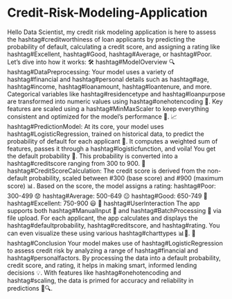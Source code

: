 # Credit-Risk-Modeling-Application


Hello Data Scientist, my credit risk modeling application is here to assess the hashtag#creditworthiness of loan applicants by predicting the probability of default, calculating a credit score, and assigning a rating like hashtag#Excellent, hashtag#Good, hashtag#Average, or hashtag#Poor. Let’s dive into how it works:
🛠️ hashtag#ModelOverview
🔍 hashtag#DataPreprocessing:
Your model uses a variety of hashtag#financial and hashtag#personal details such as hashtag#age, hashtag#income, hashtag#loanamount, hashtag#loantenure, and more.
Categorical variables like hashtag#residencetype and hashtag#loanpurpose are transformed into numeric values using hashtag#onehotencoding 🔢.
Key features are scaled using a hashtag#MinMaxScaler to keep everything consistent and optimized for the model’s performance 🚀.
📈 hashtag#PredictionModel:
At its core, your model uses hashtag#LogisticRegression, trained on historical data, to predict the probability of default for each applicant 🧠.
It computes a weighted sum of features, passes it through a hashtag#logisticfunction, and voila! You get the default probability 🎯.
This probability is converted into a hashtag#creditscore ranging from 300 to 900.
🔢 hashtag#CreditScoreCalculation:
The credit score is derived from the non-default probability, scaled between #300 (base score) and #900 (maximum score) 📊.
Based on the score, the model assigns a rating:
hashtag#Poor: 300-499 😟
hashtag#Average: 500-649 😐
hashtag#Good: 650-749 🙂
hashtag#Excellent: 750-900 😃
👥 hashtag#UserInteraction
The app supports both hashtag#ManualInput 📝 and hashtag#BatchProcessing 📂 via file upload.
For each applicant, the app calculates and displays the hashtag#defaultprobability, hashtag#creditscore, and hashtag#rating. You can even visualize these using various hashtag#charttypes 📊🎨.
🏁 hashtag#Conclusion
Your model makes use of hashtag#LogisticRegression to assess credit risk by analyzing a range of hashtag#financial and hashtag#personalfactors. By processing the data into a default probability, credit score, and rating, it helps in making smart, informed lending decisions 💡. With features like hashtag#onehotencoding and hashtag#scaling, the data is primed for accuracy and reliability in predictions 🔧🔍.

